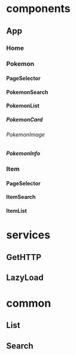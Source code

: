 # components

## App

### Home

### Pokemon

#### PageSelector

#### PokemonSearch

#### PokemonList

##### PokemonCard

###### PokemonImage

##### PokemonInfo

### Item

#### PageSelector

#### ItemSearch

#### ItemList

# services

## GetHTTP

## LazyLoad

# common

## List

## Search
